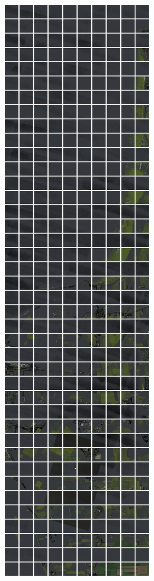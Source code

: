 <html>
<div>
<img src="https://github.com/HakkaTjakka/NL_TILE_MAP/blob/main/18/628/-1064/r.6280.-10640.png" height="44" width="44">
<img src="https://github.com/HakkaTjakka/NL_TILE_MAP/blob/main/18/628/-1064/r.6281.-10640.png" height="44" width="44">
<img src="https://github.com/HakkaTjakka/NL_TILE_MAP/blob/main/18/628/-1064/r.6282.-10640.png" height="44" width="44">
<img src="https://github.com/HakkaTjakka/NL_TILE_MAP/blob/main/18/628/-1064/r.6283.-10640.png" height="44" width="44">
<img src="https://github.com/HakkaTjakka/NL_TILE_MAP/blob/main/18/628/-1064/r.6284.-10640.png" height="44" width="44">
<img src="https://github.com/HakkaTjakka/NL_TILE_MAP/blob/main/18/628/-1064/r.6285.-10640.png" height="44" width="44">
<img src="https://github.com/HakkaTjakka/NL_TILE_MAP/blob/main/18/628/-1064/r.6286.-10640.png" height="44" width="44">
<img src="https://github.com/HakkaTjakka/NL_TILE_MAP/blob/main/18/628/-1064/r.6287.-10640.png" height="44" width="44">
<img src="https://github.com/HakkaTjakka/NL_TILE_MAP/blob/main/18/628/-1064/r.6288.-10640.png" height="44" width="44">
<img src="https://github.com/HakkaTjakka/NL_TILE_MAP/blob/main/18/628/-1064/r.6289.-10640.png" height="44" width="44">
<img src="https://github.com/HakkaTjakka/NL_TILE_MAP/blob/main/18/629/-1064/r.6290.-10640.png" height="44" width="44">
<img src="https://github.com/HakkaTjakka/NL_TILE_MAP/blob/main/18/629/-1064/r.6291.-10640.png" height="44" width="44">
<img src="https://github.com/HakkaTjakka/NL_TILE_MAP/blob/main/18/629/-1064/r.6292.-10640.png" height="44" width="44">
<img src="https://github.com/HakkaTjakka/NL_TILE_MAP/blob/main/18/629/-1064/r.6293.-10640.png" height="44" width="44">
<img src="https://github.com/HakkaTjakka/NL_TILE_MAP/blob/main/18/629/-1064/r.6294.-10640.png" height="44" width="44">
<img src="https://github.com/HakkaTjakka/NL_TILE_MAP/blob/main/18/629/-1064/r.6295.-10640.png" height="44" width="44">
<img src="https://github.com/HakkaTjakka/NL_TILE_MAP/blob/main/18/629/-1064/r.6296.-10640.png" height="44" width="44">
<img src="https://github.com/HakkaTjakka/NL_TILE_MAP/blob/main/18/629/-1064/r.6297.-10640.png" height="44" width="44">
<img src="https://github.com/HakkaTjakka/NL_TILE_MAP/blob/main/18/629/-1064/r.6298.-10640.png" height="44" width="44">
<img src="https://github.com/HakkaTjakka/NL_TILE_MAP/blob/main/18/629/-1064/r.6299.-10640.png" height="44" width="44">
<br>
<img src="https://github.com/HakkaTjakka/NL_TILE_MAP/blob/main/18/628/-1064/r.6280.-10639.png" height="44" width="44">
<img src="https://github.com/HakkaTjakka/NL_TILE_MAP/blob/main/18/628/-1064/r.6281.-10639.png" height="44" width="44">
<img src="https://github.com/HakkaTjakka/NL_TILE_MAP/blob/main/18/628/-1064/r.6282.-10639.png" height="44" width="44">
<img src="https://github.com/HakkaTjakka/NL_TILE_MAP/blob/main/18/628/-1064/r.6283.-10639.png" height="44" width="44">
<img src="https://github.com/HakkaTjakka/NL_TILE_MAP/blob/main/18/628/-1064/r.6284.-10639.png" height="44" width="44">
<img src="https://github.com/HakkaTjakka/NL_TILE_MAP/blob/main/18/628/-1064/r.6285.-10639.png" height="44" width="44">
<img src="https://github.com/HakkaTjakka/NL_TILE_MAP/blob/main/18/628/-1064/r.6286.-10639.png" height="44" width="44">
<img src="https://github.com/HakkaTjakka/NL_TILE_MAP/blob/main/18/628/-1064/r.6287.-10639.png" height="44" width="44">
<img src="https://github.com/HakkaTjakka/NL_TILE_MAP/blob/main/18/628/-1064/r.6288.-10639.png" height="44" width="44">
<img src="https://github.com/HakkaTjakka/NL_TILE_MAP/blob/main/18/628/-1064/r.6289.-10639.png" height="44" width="44">
<img src="https://github.com/HakkaTjakka/NL_TILE_MAP/blob/main/18/629/-1064/r.6290.-10639.png" height="44" width="44">
<img src="https://github.com/HakkaTjakka/NL_TILE_MAP/blob/main/18/629/-1064/r.6291.-10639.png" height="44" width="44">
<img src="https://github.com/HakkaTjakka/NL_TILE_MAP/blob/main/18/629/-1064/r.6292.-10639.png" height="44" width="44">
<img src="https://github.com/HakkaTjakka/NL_TILE_MAP/blob/main/18/629/-1064/r.6293.-10639.png" height="44" width="44">
<img src="https://github.com/HakkaTjakka/NL_TILE_MAP/blob/main/18/629/-1064/r.6294.-10639.png" height="44" width="44">
<img src="https://github.com/HakkaTjakka/NL_TILE_MAP/blob/main/18/629/-1064/r.6295.-10639.png" height="44" width="44">
<img src="https://github.com/HakkaTjakka/NL_TILE_MAP/blob/main/18/629/-1064/r.6296.-10639.png" height="44" width="44">
<img src="https://github.com/HakkaTjakka/NL_TILE_MAP/blob/main/18/629/-1064/r.6297.-10639.png" height="44" width="44">
<img src="https://github.com/HakkaTjakka/NL_TILE_MAP/blob/main/18/629/-1064/r.6298.-10639.png" height="44" width="44">
<img src="https://github.com/HakkaTjakka/NL_TILE_MAP/blob/main/18/629/-1064/r.6299.-10639.png" height="44" width="44">
<br>
<img src="https://github.com/HakkaTjakka/NL_TILE_MAP/blob/main/18/628/-1064/r.6280.-10638.png" height="44" width="44">
<img src="https://github.com/HakkaTjakka/NL_TILE_MAP/blob/main/18/628/-1064/r.6281.-10638.png" height="44" width="44">
<img src="https://github.com/HakkaTjakka/NL_TILE_MAP/blob/main/18/628/-1064/r.6282.-10638.png" height="44" width="44">
<img src="https://github.com/HakkaTjakka/NL_TILE_MAP/blob/main/18/628/-1064/r.6283.-10638.png" height="44" width="44">
<img src="https://github.com/HakkaTjakka/NL_TILE_MAP/blob/main/18/628/-1064/r.6284.-10638.png" height="44" width="44">
<img src="https://github.com/HakkaTjakka/NL_TILE_MAP/blob/main/18/628/-1064/r.6285.-10638.png" height="44" width="44">
<img src="https://github.com/HakkaTjakka/NL_TILE_MAP/blob/main/18/628/-1064/r.6286.-10638.png" height="44" width="44">
<img src="https://github.com/HakkaTjakka/NL_TILE_MAP/blob/main/18/628/-1064/r.6287.-10638.png" height="44" width="44">
<img src="https://github.com/HakkaTjakka/NL_TILE_MAP/blob/main/18/628/-1064/r.6288.-10638.png" height="44" width="44">
<img src="https://github.com/HakkaTjakka/NL_TILE_MAP/blob/main/18/628/-1064/r.6289.-10638.png" height="44" width="44">
<img src="https://github.com/HakkaTjakka/NL_TILE_MAP/blob/main/18/629/-1064/r.6290.-10638.png" height="44" width="44">
<img src="https://github.com/HakkaTjakka/NL_TILE_MAP/blob/main/18/629/-1064/r.6291.-10638.png" height="44" width="44">
<img src="https://github.com/HakkaTjakka/NL_TILE_MAP/blob/main/18/629/-1064/r.6292.-10638.png" height="44" width="44">
<img src="https://github.com/HakkaTjakka/NL_TILE_MAP/blob/main/18/629/-1064/r.6293.-10638.png" height="44" width="44">
<img src="https://github.com/HakkaTjakka/NL_TILE_MAP/blob/main/18/629/-1064/r.6294.-10638.png" height="44" width="44">
<img src="https://github.com/HakkaTjakka/NL_TILE_MAP/blob/main/18/629/-1064/r.6295.-10638.png" height="44" width="44">
<img src="https://github.com/HakkaTjakka/NL_TILE_MAP/blob/main/18/629/-1064/r.6296.-10638.png" height="44" width="44">
<img src="https://github.com/HakkaTjakka/NL_TILE_MAP/blob/main/18/629/-1064/r.6297.-10638.png" height="44" width="44">
<img src="https://github.com/HakkaTjakka/NL_TILE_MAP/blob/main/18/629/-1064/r.6298.-10638.png" height="44" width="44">
<img src="https://github.com/HakkaTjakka/NL_TILE_MAP/blob/main/18/629/-1064/r.6299.-10638.png" height="44" width="44">
<br>
<img src="https://github.com/HakkaTjakka/NL_TILE_MAP/blob/main/18/628/-1064/r.6280.-10637.png" height="44" width="44">
<img src="https://github.com/HakkaTjakka/NL_TILE_MAP/blob/main/18/628/-1064/r.6281.-10637.png" height="44" width="44">
<img src="https://github.com/HakkaTjakka/NL_TILE_MAP/blob/main/18/628/-1064/r.6282.-10637.png" height="44" width="44">
<img src="https://github.com/HakkaTjakka/NL_TILE_MAP/blob/main/18/628/-1064/r.6283.-10637.png" height="44" width="44">
<img src="https://github.com/HakkaTjakka/NL_TILE_MAP/blob/main/18/628/-1064/r.6284.-10637.png" height="44" width="44">
<img src="https://github.com/HakkaTjakka/NL_TILE_MAP/blob/main/18/628/-1064/r.6285.-10637.png" height="44" width="44">
<img src="https://github.com/HakkaTjakka/NL_TILE_MAP/blob/main/18/628/-1064/r.6286.-10637.png" height="44" width="44">
<img src="https://github.com/HakkaTjakka/NL_TILE_MAP/blob/main/18/628/-1064/r.6287.-10637.png" height="44" width="44">
<img src="https://github.com/HakkaTjakka/NL_TILE_MAP/blob/main/18/628/-1064/r.6288.-10637.png" height="44" width="44">
<img src="https://github.com/HakkaTjakka/NL_TILE_MAP/blob/main/18/628/-1064/r.6289.-10637.png" height="44" width="44">
<img src="https://github.com/HakkaTjakka/NL_TILE_MAP/blob/main/18/629/-1064/r.6290.-10637.png" height="44" width="44">
<img src="https://github.com/HakkaTjakka/NL_TILE_MAP/blob/main/18/629/-1064/r.6291.-10637.png" height="44" width="44">
<img src="https://github.com/HakkaTjakka/NL_TILE_MAP/blob/main/18/629/-1064/r.6292.-10637.png" height="44" width="44">
<img src="https://github.com/HakkaTjakka/NL_TILE_MAP/blob/main/18/629/-1064/r.6293.-10637.png" height="44" width="44">
<img src="https://github.com/HakkaTjakka/NL_TILE_MAP/blob/main/18/629/-1064/r.6294.-10637.png" height="44" width="44">
<img src="https://github.com/HakkaTjakka/NL_TILE_MAP/blob/main/18/629/-1064/r.6295.-10637.png" height="44" width="44">
<img src="https://github.com/HakkaTjakka/NL_TILE_MAP/blob/main/18/629/-1064/r.6296.-10637.png" height="44" width="44">
<img src="https://github.com/HakkaTjakka/NL_TILE_MAP/blob/main/18/629/-1064/r.6297.-10637.png" height="44" width="44">
<img src="https://github.com/HakkaTjakka/NL_TILE_MAP/blob/main/18/629/-1064/r.6298.-10637.png" height="44" width="44">
<img src="https://github.com/HakkaTjakka/NL_TILE_MAP/blob/main/18/629/-1064/r.6299.-10637.png" height="44" width="44">
<br>
<img src="https://github.com/HakkaTjakka/NL_TILE_MAP/blob/main/18/628/-1064/r.6280.-10636.png" height="44" width="44">
<img src="https://github.com/HakkaTjakka/NL_TILE_MAP/blob/main/18/628/-1064/r.6281.-10636.png" height="44" width="44">
<img src="https://github.com/HakkaTjakka/NL_TILE_MAP/blob/main/18/628/-1064/r.6282.-10636.png" height="44" width="44">
<img src="https://github.com/HakkaTjakka/NL_TILE_MAP/blob/main/18/628/-1064/r.6283.-10636.png" height="44" width="44">
<img src="https://github.com/HakkaTjakka/NL_TILE_MAP/blob/main/18/628/-1064/r.6284.-10636.png" height="44" width="44">
<img src="https://github.com/HakkaTjakka/NL_TILE_MAP/blob/main/18/628/-1064/r.6285.-10636.png" height="44" width="44">
<img src="https://github.com/HakkaTjakka/NL_TILE_MAP/blob/main/18/628/-1064/r.6286.-10636.png" height="44" width="44">
<img src="https://github.com/HakkaTjakka/NL_TILE_MAP/blob/main/18/628/-1064/r.6287.-10636.png" height="44" width="44">
<img src="https://github.com/HakkaTjakka/NL_TILE_MAP/blob/main/18/628/-1064/r.6288.-10636.png" height="44" width="44">
<img src="https://github.com/HakkaTjakka/NL_TILE_MAP/blob/main/18/628/-1064/r.6289.-10636.png" height="44" width="44">
<img src="https://github.com/HakkaTjakka/NL_TILE_MAP/blob/main/18/629/-1064/r.6290.-10636.png" height="44" width="44">
<img src="https://github.com/HakkaTjakka/NL_TILE_MAP/blob/main/18/629/-1064/r.6291.-10636.png" height="44" width="44">
<img src="https://github.com/HakkaTjakka/NL_TILE_MAP/blob/main/18/629/-1064/r.6292.-10636.png" height="44" width="44">
<img src="https://github.com/HakkaTjakka/NL_TILE_MAP/blob/main/18/629/-1064/r.6293.-10636.png" height="44" width="44">
<img src="https://github.com/HakkaTjakka/NL_TILE_MAP/blob/main/18/629/-1064/r.6294.-10636.png" height="44" width="44">
<img src="https://github.com/HakkaTjakka/NL_TILE_MAP/blob/main/18/629/-1064/r.6295.-10636.png" height="44" width="44">
<img src="https://github.com/HakkaTjakka/NL_TILE_MAP/blob/main/18/629/-1064/r.6296.-10636.png" height="44" width="44">
<img src="https://github.com/HakkaTjakka/NL_TILE_MAP/blob/main/18/629/-1064/r.6297.-10636.png" height="44" width="44">
<img src="https://github.com/HakkaTjakka/NL_TILE_MAP/blob/main/18/629/-1064/r.6298.-10636.png" height="44" width="44">
<img src="https://github.com/HakkaTjakka/NL_TILE_MAP/blob/main/18/629/-1064/r.6299.-10636.png" height="44" width="44">
<br>
<img src="https://github.com/HakkaTjakka/NL_TILE_MAP/blob/main/18/628/-1064/r.6280.-10635.png" height="44" width="44">
<img src="https://github.com/HakkaTjakka/NL_TILE_MAP/blob/main/18/628/-1064/r.6281.-10635.png" height="44" width="44">
<img src="https://github.com/HakkaTjakka/NL_TILE_MAP/blob/main/18/628/-1064/r.6282.-10635.png" height="44" width="44">
<img src="https://github.com/HakkaTjakka/NL_TILE_MAP/blob/main/18/628/-1064/r.6283.-10635.png" height="44" width="44">
<img src="https://github.com/HakkaTjakka/NL_TILE_MAP/blob/main/18/628/-1064/r.6284.-10635.png" height="44" width="44">
<img src="https://github.com/HakkaTjakka/NL_TILE_MAP/blob/main/18/628/-1064/r.6285.-10635.png" height="44" width="44">
<img src="https://github.com/HakkaTjakka/NL_TILE_MAP/blob/main/18/628/-1064/r.6286.-10635.png" height="44" width="44">
<img src="https://github.com/HakkaTjakka/NL_TILE_MAP/blob/main/18/628/-1064/r.6287.-10635.png" height="44" width="44">
<img src="https://github.com/HakkaTjakka/NL_TILE_MAP/blob/main/18/628/-1064/r.6288.-10635.png" height="44" width="44">
<img src="https://github.com/HakkaTjakka/NL_TILE_MAP/blob/main/18/628/-1064/r.6289.-10635.png" height="44" width="44">
<img src="https://github.com/HakkaTjakka/NL_TILE_MAP/blob/main/18/629/-1064/r.6290.-10635.png" height="44" width="44">
<img src="https://github.com/HakkaTjakka/NL_TILE_MAP/blob/main/18/629/-1064/r.6291.-10635.png" height="44" width="44">
<img src="https://github.com/HakkaTjakka/NL_TILE_MAP/blob/main/18/629/-1064/r.6292.-10635.png" height="44" width="44">
<img src="https://github.com/HakkaTjakka/NL_TILE_MAP/blob/main/18/629/-1064/r.6293.-10635.png" height="44" width="44">
<img src="https://github.com/HakkaTjakka/NL_TILE_MAP/blob/main/18/629/-1064/r.6294.-10635.png" height="44" width="44">
<img src="https://github.com/HakkaTjakka/NL_TILE_MAP/blob/main/18/629/-1064/r.6295.-10635.png" height="44" width="44">
<img src="https://github.com/HakkaTjakka/NL_TILE_MAP/blob/main/18/629/-1064/r.6296.-10635.png" height="44" width="44">
<img src="https://github.com/HakkaTjakka/NL_TILE_MAP/blob/main/18/629/-1064/r.6297.-10635.png" height="44" width="44">
<img src="https://github.com/HakkaTjakka/NL_TILE_MAP/blob/main/18/629/-1064/r.6298.-10635.png" height="44" width="44">
<img src="https://github.com/HakkaTjakka/NL_TILE_MAP/blob/main/18/629/-1064/r.6299.-10635.png" height="44" width="44">
<br>
<img src="https://github.com/HakkaTjakka/NL_TILE_MAP/blob/main/18/628/-1064/r.6280.-10634.png" height="44" width="44">
<img src="https://github.com/HakkaTjakka/NL_TILE_MAP/blob/main/18/628/-1064/r.6281.-10634.png" height="44" width="44">
<img src="https://github.com/HakkaTjakka/NL_TILE_MAP/blob/main/18/628/-1064/r.6282.-10634.png" height="44" width="44">
<img src="https://github.com/HakkaTjakka/NL_TILE_MAP/blob/main/18/628/-1064/r.6283.-10634.png" height="44" width="44">
<img src="https://github.com/HakkaTjakka/NL_TILE_MAP/blob/main/18/628/-1064/r.6284.-10634.png" height="44" width="44">
<img src="https://github.com/HakkaTjakka/NL_TILE_MAP/blob/main/18/628/-1064/r.6285.-10634.png" height="44" width="44">
<img src="https://github.com/HakkaTjakka/NL_TILE_MAP/blob/main/18/628/-1064/r.6286.-10634.png" height="44" width="44">
<img src="https://github.com/HakkaTjakka/NL_TILE_MAP/blob/main/18/628/-1064/r.6287.-10634.png" height="44" width="44">
<img src="https://github.com/HakkaTjakka/NL_TILE_MAP/blob/main/18/628/-1064/r.6288.-10634.png" height="44" width="44">
<img src="https://github.com/HakkaTjakka/NL_TILE_MAP/blob/main/18/628/-1064/r.6289.-10634.png" height="44" width="44">
<img src="https://github.com/HakkaTjakka/NL_TILE_MAP/blob/main/18/629/-1064/r.6290.-10634.png" height="44" width="44">
<img src="https://github.com/HakkaTjakka/NL_TILE_MAP/blob/main/18/629/-1064/r.6291.-10634.png" height="44" width="44">
<img src="https://github.com/HakkaTjakka/NL_TILE_MAP/blob/main/18/629/-1064/r.6292.-10634.png" height="44" width="44">
<img src="https://github.com/HakkaTjakka/NL_TILE_MAP/blob/main/18/629/-1064/r.6293.-10634.png" height="44" width="44">
<img src="https://github.com/HakkaTjakka/NL_TILE_MAP/blob/main/18/629/-1064/r.6294.-10634.png" height="44" width="44">
<img src="https://github.com/HakkaTjakka/NL_TILE_MAP/blob/main/18/629/-1064/r.6295.-10634.png" height="44" width="44">
<img src="https://github.com/HakkaTjakka/NL_TILE_MAP/blob/main/18/629/-1064/r.6296.-10634.png" height="44" width="44">
<img src="https://github.com/HakkaTjakka/NL_TILE_MAP/blob/main/18/629/-1064/r.6297.-10634.png" height="44" width="44">
<img src="https://github.com/HakkaTjakka/NL_TILE_MAP/blob/main/18/629/-1064/r.6298.-10634.png" height="44" width="44">
<img src="https://github.com/HakkaTjakka/NL_TILE_MAP/blob/main/18/629/-1064/r.6299.-10634.png" height="44" width="44">
<br>
<img src="https://github.com/HakkaTjakka/NL_TILE_MAP/blob/main/18/628/-1064/r.6280.-10633.png" height="44" width="44">
<img src="https://github.com/HakkaTjakka/NL_TILE_MAP/blob/main/18/628/-1064/r.6281.-10633.png" height="44" width="44">
<img src="https://github.com/HakkaTjakka/NL_TILE_MAP/blob/main/18/628/-1064/r.6282.-10633.png" height="44" width="44">
<img src="https://github.com/HakkaTjakka/NL_TILE_MAP/blob/main/18/628/-1064/r.6283.-10633.png" height="44" width="44">
<img src="https://github.com/HakkaTjakka/NL_TILE_MAP/blob/main/18/628/-1064/r.6284.-10633.png" height="44" width="44">
<img src="https://github.com/HakkaTjakka/NL_TILE_MAP/blob/main/18/628/-1064/r.6285.-10633.png" height="44" width="44">
<img src="https://github.com/HakkaTjakka/NL_TILE_MAP/blob/main/18/628/-1064/r.6286.-10633.png" height="44" width="44">
<img src="https://github.com/HakkaTjakka/NL_TILE_MAP/blob/main/18/628/-1064/r.6287.-10633.png" height="44" width="44">
<img src="https://github.com/HakkaTjakka/NL_TILE_MAP/blob/main/18/628/-1064/r.6288.-10633.png" height="44" width="44">
<img src="https://github.com/HakkaTjakka/NL_TILE_MAP/blob/main/18/628/-1064/r.6289.-10633.png" height="44" width="44">
<img src="https://github.com/HakkaTjakka/NL_TILE_MAP/blob/main/18/629/-1064/r.6290.-10633.png" height="44" width="44">
<img src="https://github.com/HakkaTjakka/NL_TILE_MAP/blob/main/18/629/-1064/r.6291.-10633.png" height="44" width="44">
<img src="https://github.com/HakkaTjakka/NL_TILE_MAP/blob/main/18/629/-1064/r.6292.-10633.png" height="44" width="44">
<img src="https://github.com/HakkaTjakka/NL_TILE_MAP/blob/main/18/629/-1064/r.6293.-10633.png" height="44" width="44">
<img src="https://github.com/HakkaTjakka/NL_TILE_MAP/blob/main/18/629/-1064/r.6294.-10633.png" height="44" width="44">
<img src="https://github.com/HakkaTjakka/NL_TILE_MAP/blob/main/18/629/-1064/r.6295.-10633.png" height="44" width="44">
<img src="https://github.com/HakkaTjakka/NL_TILE_MAP/blob/main/18/629/-1064/r.6296.-10633.png" height="44" width="44">
<img src="https://github.com/HakkaTjakka/NL_TILE_MAP/blob/main/18/629/-1064/r.6297.-10633.png" height="44" width="44">
<img src="https://github.com/HakkaTjakka/NL_TILE_MAP/blob/main/18/629/-1064/r.6298.-10633.png" height="44" width="44">
<img src="https://github.com/HakkaTjakka/NL_TILE_MAP/blob/main/18/629/-1064/r.6299.-10633.png" height="44" width="44">
<br>
<img src="https://github.com/HakkaTjakka/NL_TILE_MAP/blob/main/18/628/-1064/r.6280.-10632.png" height="44" width="44">
<img src="https://github.com/HakkaTjakka/NL_TILE_MAP/blob/main/18/628/-1064/r.6281.-10632.png" height="44" width="44">
<img src="https://github.com/HakkaTjakka/NL_TILE_MAP/blob/main/18/628/-1064/r.6282.-10632.png" height="44" width="44">
<img src="https://github.com/HakkaTjakka/NL_TILE_MAP/blob/main/18/628/-1064/r.6283.-10632.png" height="44" width="44">
<img src="https://github.com/HakkaTjakka/NL_TILE_MAP/blob/main/18/628/-1064/r.6284.-10632.png" height="44" width="44">
<img src="https://github.com/HakkaTjakka/NL_TILE_MAP/blob/main/18/628/-1064/r.6285.-10632.png" height="44" width="44">
<img src="https://github.com/HakkaTjakka/NL_TILE_MAP/blob/main/18/628/-1064/r.6286.-10632.png" height="44" width="44">
<img src="https://github.com/HakkaTjakka/NL_TILE_MAP/blob/main/18/628/-1064/r.6287.-10632.png" height="44" width="44">
<img src="https://github.com/HakkaTjakka/NL_TILE_MAP/blob/main/18/628/-1064/r.6288.-10632.png" height="44" width="44">
<img src="https://github.com/HakkaTjakka/NL_TILE_MAP/blob/main/18/628/-1064/r.6289.-10632.png" height="44" width="44">
<img src="https://github.com/HakkaTjakka/NL_TILE_MAP/blob/main/18/629/-1064/r.6290.-10632.png" height="44" width="44">
<img src="https://github.com/HakkaTjakka/NL_TILE_MAP/blob/main/18/629/-1064/r.6291.-10632.png" height="44" width="44">
<img src="https://github.com/HakkaTjakka/NL_TILE_MAP/blob/main/18/629/-1064/r.6292.-10632.png" height="44" width="44">
<img src="https://github.com/HakkaTjakka/NL_TILE_MAP/blob/main/18/629/-1064/r.6293.-10632.png" height="44" width="44">
<img src="https://github.com/HakkaTjakka/NL_TILE_MAP/blob/main/18/629/-1064/r.6294.-10632.png" height="44" width="44">
<img src="https://github.com/HakkaTjakka/NL_TILE_MAP/blob/main/18/629/-1064/r.6295.-10632.png" height="44" width="44">
<img src="https://github.com/HakkaTjakka/NL_TILE_MAP/blob/main/18/629/-1064/r.6296.-10632.png" height="44" width="44">
<img src="https://github.com/HakkaTjakka/NL_TILE_MAP/blob/main/18/629/-1064/r.6297.-10632.png" height="44" width="44">
<img src="https://github.com/HakkaTjakka/NL_TILE_MAP/blob/main/18/629/-1064/r.6298.-10632.png" height="44" width="44">
<img src="https://github.com/HakkaTjakka/NL_TILE_MAP/blob/main/18/629/-1064/r.6299.-10632.png" height="44" width="44">
<br>
<img src="https://github.com/HakkaTjakka/NL_TILE_MAP/blob/main/18/628/-1064/r.6280.-10631.png" height="44" width="44">
<img src="https://github.com/HakkaTjakka/NL_TILE_MAP/blob/main/18/628/-1064/r.6281.-10631.png" height="44" width="44">
<img src="https://github.com/HakkaTjakka/NL_TILE_MAP/blob/main/18/628/-1064/r.6282.-10631.png" height="44" width="44">
<img src="https://github.com/HakkaTjakka/NL_TILE_MAP/blob/main/18/628/-1064/r.6283.-10631.png" height="44" width="44">
<img src="https://github.com/HakkaTjakka/NL_TILE_MAP/blob/main/18/628/-1064/r.6284.-10631.png" height="44" width="44">
<img src="https://github.com/HakkaTjakka/NL_TILE_MAP/blob/main/18/628/-1064/r.6285.-10631.png" height="44" width="44">
<img src="https://github.com/HakkaTjakka/NL_TILE_MAP/blob/main/18/628/-1064/r.6286.-10631.png" height="44" width="44">
<img src="https://github.com/HakkaTjakka/NL_TILE_MAP/blob/main/18/628/-1064/r.6287.-10631.png" height="44" width="44">
<img src="https://github.com/HakkaTjakka/NL_TILE_MAP/blob/main/18/628/-1064/r.6288.-10631.png" height="44" width="44">
<img src="https://github.com/HakkaTjakka/NL_TILE_MAP/blob/main/18/628/-1064/r.6289.-10631.png" height="44" width="44">
<img src="https://github.com/HakkaTjakka/NL_TILE_MAP/blob/main/18/629/-1064/r.6290.-10631.png" height="44" width="44">
<img src="https://github.com/HakkaTjakka/NL_TILE_MAP/blob/main/18/629/-1064/r.6291.-10631.png" height="44" width="44">
<img src="https://github.com/HakkaTjakka/NL_TILE_MAP/blob/main/18/629/-1064/r.6292.-10631.png" height="44" width="44">
<img src="https://github.com/HakkaTjakka/NL_TILE_MAP/blob/main/18/629/-1064/r.6293.-10631.png" height="44" width="44">
<img src="https://github.com/HakkaTjakka/NL_TILE_MAP/blob/main/18/629/-1064/r.6294.-10631.png" height="44" width="44">
<img src="https://github.com/HakkaTjakka/NL_TILE_MAP/blob/main/18/629/-1064/r.6295.-10631.png" height="44" width="44">
<img src="https://github.com/HakkaTjakka/NL_TILE_MAP/blob/main/18/629/-1064/r.6296.-10631.png" height="44" width="44">
<img src="https://github.com/HakkaTjakka/NL_TILE_MAP/blob/main/18/629/-1064/r.6297.-10631.png" height="44" width="44">
<img src="https://github.com/HakkaTjakka/NL_TILE_MAP/blob/main/18/629/-1064/r.6298.-10631.png" height="44" width="44">
<img src="https://github.com/HakkaTjakka/NL_TILE_MAP/blob/main/18/629/-1064/r.6299.-10631.png" height="44" width="44">
<br>
<img src="https://github.com/HakkaTjakka/NL_TILE_MAP/blob/main/18/628/-1063/r.6280.-10630.png" height="44" width="44">
<img src="https://github.com/HakkaTjakka/NL_TILE_MAP/blob/main/18/628/-1063/r.6281.-10630.png" height="44" width="44">
<img src="https://github.com/HakkaTjakka/NL_TILE_MAP/blob/main/18/628/-1063/r.6282.-10630.png" height="44" width="44">
<img src="https://github.com/HakkaTjakka/NL_TILE_MAP/blob/main/18/628/-1063/r.6283.-10630.png" height="44" width="44">
<img src="https://github.com/HakkaTjakka/NL_TILE_MAP/blob/main/18/628/-1063/r.6284.-10630.png" height="44" width="44">
<img src="https://github.com/HakkaTjakka/NL_TILE_MAP/blob/main/18/628/-1063/r.6285.-10630.png" height="44" width="44">
<img src="https://github.com/HakkaTjakka/NL_TILE_MAP/blob/main/18/628/-1063/r.6286.-10630.png" height="44" width="44">
<img src="https://github.com/HakkaTjakka/NL_TILE_MAP/blob/main/18/628/-1063/r.6287.-10630.png" height="44" width="44">
<img src="https://github.com/HakkaTjakka/NL_TILE_MAP/blob/main/18/628/-1063/r.6288.-10630.png" height="44" width="44">
<img src="https://github.com/HakkaTjakka/NL_TILE_MAP/blob/main/18/628/-1063/r.6289.-10630.png" height="44" width="44">
<img src="https://github.com/HakkaTjakka/NL_TILE_MAP/blob/main/18/629/-1063/r.6290.-10630.png" height="44" width="44">
<img src="https://github.com/HakkaTjakka/NL_TILE_MAP/blob/main/18/629/-1063/r.6291.-10630.png" height="44" width="44">
<img src="https://github.com/HakkaTjakka/NL_TILE_MAP/blob/main/18/629/-1063/r.6292.-10630.png" height="44" width="44">
<img src="https://github.com/HakkaTjakka/NL_TILE_MAP/blob/main/18/629/-1063/r.6293.-10630.png" height="44" width="44">
<img src="https://github.com/HakkaTjakka/NL_TILE_MAP/blob/main/18/629/-1063/r.6294.-10630.png" height="44" width="44">
<img src="https://github.com/HakkaTjakka/NL_TILE_MAP/blob/main/18/629/-1063/r.6295.-10630.png" height="44" width="44">
<img src="https://github.com/HakkaTjakka/NL_TILE_MAP/blob/main/18/629/-1063/r.6296.-10630.png" height="44" width="44">
<img src="https://github.com/HakkaTjakka/NL_TILE_MAP/blob/main/18/629/-1063/r.6297.-10630.png" height="44" width="44">
<img src="https://github.com/HakkaTjakka/NL_TILE_MAP/blob/main/18/629/-1063/r.6298.-10630.png" height="44" width="44">
<img src="https://github.com/HakkaTjakka/NL_TILE_MAP/blob/main/18/629/-1063/r.6299.-10630.png" height="44" width="44">
<br>
<img src="https://github.com/HakkaTjakka/NL_TILE_MAP/blob/main/18/628/-1063/r.6280.-10629.png" height="44" width="44">
<img src="https://github.com/HakkaTjakka/NL_TILE_MAP/blob/main/18/628/-1063/r.6281.-10629.png" height="44" width="44">
<img src="https://github.com/HakkaTjakka/NL_TILE_MAP/blob/main/18/628/-1063/r.6282.-10629.png" height="44" width="44">
<img src="https://github.com/HakkaTjakka/NL_TILE_MAP/blob/main/18/628/-1063/r.6283.-10629.png" height="44" width="44">
<img src="https://github.com/HakkaTjakka/NL_TILE_MAP/blob/main/18/628/-1063/r.6284.-10629.png" height="44" width="44">
<img src="https://github.com/HakkaTjakka/NL_TILE_MAP/blob/main/18/628/-1063/r.6285.-10629.png" height="44" width="44">
<img src="https://github.com/HakkaTjakka/NL_TILE_MAP/blob/main/18/628/-1063/r.6286.-10629.png" height="44" width="44">
<img src="https://github.com/HakkaTjakka/NL_TILE_MAP/blob/main/18/628/-1063/r.6287.-10629.png" height="44" width="44">
<img src="https://github.com/HakkaTjakka/NL_TILE_MAP/blob/main/18/628/-1063/r.6288.-10629.png" height="44" width="44">
<img src="https://github.com/HakkaTjakka/NL_TILE_MAP/blob/main/18/628/-1063/r.6289.-10629.png" height="44" width="44">
<img src="https://github.com/HakkaTjakka/NL_TILE_MAP/blob/main/18/629/-1063/r.6290.-10629.png" height="44" width="44">
<img src="https://github.com/HakkaTjakka/NL_TILE_MAP/blob/main/18/629/-1063/r.6291.-10629.png" height="44" width="44">
<img src="https://github.com/HakkaTjakka/NL_TILE_MAP/blob/main/18/629/-1063/r.6292.-10629.png" height="44" width="44">
<img src="https://github.com/HakkaTjakka/NL_TILE_MAP/blob/main/18/629/-1063/r.6293.-10629.png" height="44" width="44">
<img src="https://github.com/HakkaTjakka/NL_TILE_MAP/blob/main/18/629/-1063/r.6294.-10629.png" height="44" width="44">
<img src="https://github.com/HakkaTjakka/NL_TILE_MAP/blob/main/18/629/-1063/r.6295.-10629.png" height="44" width="44">
<img src="https://github.com/HakkaTjakka/NL_TILE_MAP/blob/main/18/629/-1063/r.6296.-10629.png" height="44" width="44">
<img src="https://github.com/HakkaTjakka/NL_TILE_MAP/blob/main/18/629/-1063/r.6297.-10629.png" height="44" width="44">
<img src="https://github.com/HakkaTjakka/NL_TILE_MAP/blob/main/18/629/-1063/r.6298.-10629.png" height="44" width="44">
<img src="https://github.com/HakkaTjakka/NL_TILE_MAP/blob/main/18/629/-1063/r.6299.-10629.png" height="44" width="44">
<br>
<img src="https://github.com/HakkaTjakka/NL_TILE_MAP/blob/main/18/628/-1063/r.6280.-10628.png" height="44" width="44">
<img src="https://github.com/HakkaTjakka/NL_TILE_MAP/blob/main/18/628/-1063/r.6281.-10628.png" height="44" width="44">
<img src="https://github.com/HakkaTjakka/NL_TILE_MAP/blob/main/18/628/-1063/r.6282.-10628.png" height="44" width="44">
<img src="https://github.com/HakkaTjakka/NL_TILE_MAP/blob/main/18/628/-1063/r.6283.-10628.png" height="44" width="44">
<img src="https://github.com/HakkaTjakka/NL_TILE_MAP/blob/main/18/628/-1063/r.6284.-10628.png" height="44" width="44">
<img src="https://github.com/HakkaTjakka/NL_TILE_MAP/blob/main/18/628/-1063/r.6285.-10628.png" height="44" width="44">
<img src="https://github.com/HakkaTjakka/NL_TILE_MAP/blob/main/18/628/-1063/r.6286.-10628.png" height="44" width="44">
<img src="https://github.com/HakkaTjakka/NL_TILE_MAP/blob/main/18/628/-1063/r.6287.-10628.png" height="44" width="44">
<img src="https://github.com/HakkaTjakka/NL_TILE_MAP/blob/main/18/628/-1063/r.6288.-10628.png" height="44" width="44">
<img src="https://github.com/HakkaTjakka/NL_TILE_MAP/blob/main/18/628/-1063/r.6289.-10628.png" height="44" width="44">
<img src="https://github.com/HakkaTjakka/NL_TILE_MAP/blob/main/18/629/-1063/r.6290.-10628.png" height="44" width="44">
<img src="https://github.com/HakkaTjakka/NL_TILE_MAP/blob/main/18/629/-1063/r.6291.-10628.png" height="44" width="44">
<img src="https://github.com/HakkaTjakka/NL_TILE_MAP/blob/main/18/629/-1063/r.6292.-10628.png" height="44" width="44">
<img src="https://github.com/HakkaTjakka/NL_TILE_MAP/blob/main/18/629/-1063/r.6293.-10628.png" height="44" width="44">
<img src="https://github.com/HakkaTjakka/NL_TILE_MAP/blob/main/18/629/-1063/r.6294.-10628.png" height="44" width="44">
<img src="https://github.com/HakkaTjakka/NL_TILE_MAP/blob/main/18/629/-1063/r.6295.-10628.png" height="44" width="44">
<img src="https://github.com/HakkaTjakka/NL_TILE_MAP/blob/main/18/629/-1063/r.6296.-10628.png" height="44" width="44">
<img src="https://github.com/HakkaTjakka/NL_TILE_MAP/blob/main/18/629/-1063/r.6297.-10628.png" height="44" width="44">
<img src="https://github.com/HakkaTjakka/NL_TILE_MAP/blob/main/18/629/-1063/r.6298.-10628.png" height="44" width="44">
<img src="https://github.com/HakkaTjakka/NL_TILE_MAP/blob/main/18/629/-1063/r.6299.-10628.png" height="44" width="44">
<br>
<img src="https://github.com/HakkaTjakka/NL_TILE_MAP/blob/main/18/628/-1063/r.6280.-10627.png" height="44" width="44">
<img src="https://github.com/HakkaTjakka/NL_TILE_MAP/blob/main/18/628/-1063/r.6281.-10627.png" height="44" width="44">
<img src="https://github.com/HakkaTjakka/NL_TILE_MAP/blob/main/18/628/-1063/r.6282.-10627.png" height="44" width="44">
<img src="https://github.com/HakkaTjakka/NL_TILE_MAP/blob/main/18/628/-1063/r.6283.-10627.png" height="44" width="44">
<img src="https://github.com/HakkaTjakka/NL_TILE_MAP/blob/main/18/628/-1063/r.6284.-10627.png" height="44" width="44">
<img src="https://github.com/HakkaTjakka/NL_TILE_MAP/blob/main/18/628/-1063/r.6285.-10627.png" height="44" width="44">
<img src="https://github.com/HakkaTjakka/NL_TILE_MAP/blob/main/18/628/-1063/r.6286.-10627.png" height="44" width="44">
<img src="https://github.com/HakkaTjakka/NL_TILE_MAP/blob/main/18/628/-1063/r.6287.-10627.png" height="44" width="44">
<img src="https://github.com/HakkaTjakka/NL_TILE_MAP/blob/main/18/628/-1063/r.6288.-10627.png" height="44" width="44">
<img src="https://github.com/HakkaTjakka/NL_TILE_MAP/blob/main/18/628/-1063/r.6289.-10627.png" height="44" width="44">
<img src="https://github.com/HakkaTjakka/NL_TILE_MAP/blob/main/18/629/-1063/r.6290.-10627.png" height="44" width="44">
<img src="https://github.com/HakkaTjakka/NL_TILE_MAP/blob/main/18/629/-1063/r.6291.-10627.png" height="44" width="44">
<img src="https://github.com/HakkaTjakka/NL_TILE_MAP/blob/main/18/629/-1063/r.6292.-10627.png" height="44" width="44">
<img src="https://github.com/HakkaTjakka/NL_TILE_MAP/blob/main/18/629/-1063/r.6293.-10627.png" height="44" width="44">
<img src="https://github.com/HakkaTjakka/NL_TILE_MAP/blob/main/18/629/-1063/r.6294.-10627.png" height="44" width="44">
<img src="https://github.com/HakkaTjakka/NL_TILE_MAP/blob/main/18/629/-1063/r.6295.-10627.png" height="44" width="44">
<img src="https://github.com/HakkaTjakka/NL_TILE_MAP/blob/main/18/629/-1063/r.6296.-10627.png" height="44" width="44">
<img src="https://github.com/HakkaTjakka/NL_TILE_MAP/blob/main/18/629/-1063/r.6297.-10627.png" height="44" width="44">
<img src="https://github.com/HakkaTjakka/NL_TILE_MAP/blob/main/18/629/-1063/r.6298.-10627.png" height="44" width="44">
<img src="https://github.com/HakkaTjakka/NL_TILE_MAP/blob/main/18/629/-1063/r.6299.-10627.png" height="44" width="44">
<br>
<img src="https://github.com/HakkaTjakka/NL_TILE_MAP/blob/main/18/628/-1063/r.6280.-10626.png" height="44" width="44">
<img src="https://github.com/HakkaTjakka/NL_TILE_MAP/blob/main/18/628/-1063/r.6281.-10626.png" height="44" width="44">
<img src="https://github.com/HakkaTjakka/NL_TILE_MAP/blob/main/18/628/-1063/r.6282.-10626.png" height="44" width="44">
<img src="https://github.com/HakkaTjakka/NL_TILE_MAP/blob/main/18/628/-1063/r.6283.-10626.png" height="44" width="44">
<img src="https://github.com/HakkaTjakka/NL_TILE_MAP/blob/main/18/628/-1063/r.6284.-10626.png" height="44" width="44">
<img src="https://github.com/HakkaTjakka/NL_TILE_MAP/blob/main/18/628/-1063/r.6285.-10626.png" height="44" width="44">
<img src="https://github.com/HakkaTjakka/NL_TILE_MAP/blob/main/18/628/-1063/r.6286.-10626.png" height="44" width="44">
<img src="https://github.com/HakkaTjakka/NL_TILE_MAP/blob/main/18/628/-1063/r.6287.-10626.png" height="44" width="44">
<img src="https://github.com/HakkaTjakka/NL_TILE_MAP/blob/main/18/628/-1063/r.6288.-10626.png" height="44" width="44">
<img src="https://github.com/HakkaTjakka/NL_TILE_MAP/blob/main/18/628/-1063/r.6289.-10626.png" height="44" width="44">
<img src="https://github.com/HakkaTjakka/NL_TILE_MAP/blob/main/18/629/-1063/r.6290.-10626.png" height="44" width="44">
<img src="https://github.com/HakkaTjakka/NL_TILE_MAP/blob/main/18/629/-1063/r.6291.-10626.png" height="44" width="44">
<img src="https://github.com/HakkaTjakka/NL_TILE_MAP/blob/main/18/629/-1063/r.6292.-10626.png" height="44" width="44">
<img src="https://github.com/HakkaTjakka/NL_TILE_MAP/blob/main/18/629/-1063/r.6293.-10626.png" height="44" width="44">
<img src="https://github.com/HakkaTjakka/NL_TILE_MAP/blob/main/18/629/-1063/r.6294.-10626.png" height="44" width="44">
<img src="https://github.com/HakkaTjakka/NL_TILE_MAP/blob/main/18/629/-1063/r.6295.-10626.png" height="44" width="44">
<img src="https://github.com/HakkaTjakka/NL_TILE_MAP/blob/main/18/629/-1063/r.6296.-10626.png" height="44" width="44">
<img src="https://github.com/HakkaTjakka/NL_TILE_MAP/blob/main/18/629/-1063/r.6297.-10626.png" height="44" width="44">
<img src="https://github.com/HakkaTjakka/NL_TILE_MAP/blob/main/18/629/-1063/r.6298.-10626.png" height="44" width="44">
<img src="https://github.com/HakkaTjakka/NL_TILE_MAP/blob/main/18/629/-1063/r.6299.-10626.png" height="44" width="44">
<br>
<img src="https://github.com/HakkaTjakka/NL_TILE_MAP/blob/main/18/628/-1063/r.6280.-10625.png" height="44" width="44">
<img src="https://github.com/HakkaTjakka/NL_TILE_MAP/blob/main/18/628/-1063/r.6281.-10625.png" height="44" width="44">
<img src="https://github.com/HakkaTjakka/NL_TILE_MAP/blob/main/18/628/-1063/r.6282.-10625.png" height="44" width="44">
<img src="https://github.com/HakkaTjakka/NL_TILE_MAP/blob/main/18/628/-1063/r.6283.-10625.png" height="44" width="44">
<img src="https://github.com/HakkaTjakka/NL_TILE_MAP/blob/main/18/628/-1063/r.6284.-10625.png" height="44" width="44">
<img src="https://github.com/HakkaTjakka/NL_TILE_MAP/blob/main/18/628/-1063/r.6285.-10625.png" height="44" width="44">
<img src="https://github.com/HakkaTjakka/NL_TILE_MAP/blob/main/18/628/-1063/r.6286.-10625.png" height="44" width="44">
<img src="https://github.com/HakkaTjakka/NL_TILE_MAP/blob/main/18/628/-1063/r.6287.-10625.png" height="44" width="44">
<img src="https://github.com/HakkaTjakka/NL_TILE_MAP/blob/main/18/628/-1063/r.6288.-10625.png" height="44" width="44">
<img src="https://github.com/HakkaTjakka/NL_TILE_MAP/blob/main/18/628/-1063/r.6289.-10625.png" height="44" width="44">
<img src="https://github.com/HakkaTjakka/NL_TILE_MAP/blob/main/18/629/-1063/r.6290.-10625.png" height="44" width="44">
<img src="https://github.com/HakkaTjakka/NL_TILE_MAP/blob/main/18/629/-1063/r.6291.-10625.png" height="44" width="44">
<img src="https://github.com/HakkaTjakka/NL_TILE_MAP/blob/main/18/629/-1063/r.6292.-10625.png" height="44" width="44">
<img src="https://github.com/HakkaTjakka/NL_TILE_MAP/blob/main/18/629/-1063/r.6293.-10625.png" height="44" width="44">
<img src="https://github.com/HakkaTjakka/NL_TILE_MAP/blob/main/18/629/-1063/r.6294.-10625.png" height="44" width="44">
<img src="https://github.com/HakkaTjakka/NL_TILE_MAP/blob/main/18/629/-1063/r.6295.-10625.png" height="44" width="44">
<img src="https://github.com/HakkaTjakka/NL_TILE_MAP/blob/main/18/629/-1063/r.6296.-10625.png" height="44" width="44">
<img src="https://github.com/HakkaTjakka/NL_TILE_MAP/blob/main/18/629/-1063/r.6297.-10625.png" height="44" width="44">
<img src="https://github.com/HakkaTjakka/NL_TILE_MAP/blob/main/18/629/-1063/r.6298.-10625.png" height="44" width="44">
<img src="https://github.com/HakkaTjakka/NL_TILE_MAP/blob/main/18/629/-1063/r.6299.-10625.png" height="44" width="44">
<br>
<img src="https://github.com/HakkaTjakka/NL_TILE_MAP/blob/main/18/628/-1063/r.6280.-10624.png" height="44" width="44">
<img src="https://github.com/HakkaTjakka/NL_TILE_MAP/blob/main/18/628/-1063/r.6281.-10624.png" height="44" width="44">
<img src="https://github.com/HakkaTjakka/NL_TILE_MAP/blob/main/18/628/-1063/r.6282.-10624.png" height="44" width="44">
<img src="https://github.com/HakkaTjakka/NL_TILE_MAP/blob/main/18/628/-1063/r.6283.-10624.png" height="44" width="44">
<img src="https://github.com/HakkaTjakka/NL_TILE_MAP/blob/main/18/628/-1063/r.6284.-10624.png" height="44" width="44">
<img src="https://github.com/HakkaTjakka/NL_TILE_MAP/blob/main/18/628/-1063/r.6285.-10624.png" height="44" width="44">
<img src="https://github.com/HakkaTjakka/NL_TILE_MAP/blob/main/18/628/-1063/r.6286.-10624.png" height="44" width="44">
<img src="https://github.com/HakkaTjakka/NL_TILE_MAP/blob/main/18/628/-1063/r.6287.-10624.png" height="44" width="44">
<img src="https://github.com/HakkaTjakka/NL_TILE_MAP/blob/main/18/628/-1063/r.6288.-10624.png" height="44" width="44">
<img src="https://github.com/HakkaTjakka/NL_TILE_MAP/blob/main/18/628/-1063/r.6289.-10624.png" height="44" width="44">
<img src="https://github.com/HakkaTjakka/NL_TILE_MAP/blob/main/18/629/-1063/r.6290.-10624.png" height="44" width="44">
<img src="https://github.com/HakkaTjakka/NL_TILE_MAP/blob/main/18/629/-1063/r.6291.-10624.png" height="44" width="44">
<img src="https://github.com/HakkaTjakka/NL_TILE_MAP/blob/main/18/629/-1063/r.6292.-10624.png" height="44" width="44">
<img src="https://github.com/HakkaTjakka/NL_TILE_MAP/blob/main/18/629/-1063/r.6293.-10624.png" height="44" width="44">
<img src="https://github.com/HakkaTjakka/NL_TILE_MAP/blob/main/18/629/-1063/r.6294.-10624.png" height="44" width="44">
<img src="https://github.com/HakkaTjakka/NL_TILE_MAP/blob/main/18/629/-1063/r.6295.-10624.png" height="44" width="44">
<img src="https://github.com/HakkaTjakka/NL_TILE_MAP/blob/main/18/629/-1063/r.6296.-10624.png" height="44" width="44">
<img src="https://github.com/HakkaTjakka/NL_TILE_MAP/blob/main/18/629/-1063/r.6297.-10624.png" height="44" width="44">
<img src="https://github.com/HakkaTjakka/NL_TILE_MAP/blob/main/18/629/-1063/r.6298.-10624.png" height="44" width="44">
<img src="https://github.com/HakkaTjakka/NL_TILE_MAP/blob/main/18/629/-1063/r.6299.-10624.png" height="44" width="44">
<br>
<img src="https://github.com/HakkaTjakka/NL_TILE_MAP/blob/main/18/628/-1063/r.6280.-10623.png" height="44" width="44">
<img src="https://github.com/HakkaTjakka/NL_TILE_MAP/blob/main/18/628/-1063/r.6281.-10623.png" height="44" width="44">
<img src="https://github.com/HakkaTjakka/NL_TILE_MAP/blob/main/18/628/-1063/r.6282.-10623.png" height="44" width="44">
<img src="https://github.com/HakkaTjakka/NL_TILE_MAP/blob/main/18/628/-1063/r.6283.-10623.png" height="44" width="44">
<img src="https://github.com/HakkaTjakka/NL_TILE_MAP/blob/main/18/628/-1063/r.6284.-10623.png" height="44" width="44">
<img src="https://github.com/HakkaTjakka/NL_TILE_MAP/blob/main/18/628/-1063/r.6285.-10623.png" height="44" width="44">
<img src="https://github.com/HakkaTjakka/NL_TILE_MAP/blob/main/18/628/-1063/r.6286.-10623.png" height="44" width="44">
<img src="https://github.com/HakkaTjakka/NL_TILE_MAP/blob/main/18/628/-1063/r.6287.-10623.png" height="44" width="44">
<img src="https://github.com/HakkaTjakka/NL_TILE_MAP/blob/main/18/628/-1063/r.6288.-10623.png" height="44" width="44">
<img src="https://github.com/HakkaTjakka/NL_TILE_MAP/blob/main/18/628/-1063/r.6289.-10623.png" height="44" width="44">
<img src="https://github.com/HakkaTjakka/NL_TILE_MAP/blob/main/18/629/-1063/r.6290.-10623.png" height="44" width="44">
<img src="https://github.com/HakkaTjakka/NL_TILE_MAP/blob/main/18/629/-1063/r.6291.-10623.png" height="44" width="44">
<img src="https://github.com/HakkaTjakka/NL_TILE_MAP/blob/main/18/629/-1063/r.6292.-10623.png" height="44" width="44">
<img src="https://github.com/HakkaTjakka/NL_TILE_MAP/blob/main/18/629/-1063/r.6293.-10623.png" height="44" width="44">
<img src="https://github.com/HakkaTjakka/NL_TILE_MAP/blob/main/18/629/-1063/r.6294.-10623.png" height="44" width="44">
<img src="https://github.com/HakkaTjakka/NL_TILE_MAP/blob/main/18/629/-1063/r.6295.-10623.png" height="44" width="44">
<img src="https://github.com/HakkaTjakka/NL_TILE_MAP/blob/main/18/629/-1063/r.6296.-10623.png" height="44" width="44">
<img src="https://github.com/HakkaTjakka/NL_TILE_MAP/blob/main/18/629/-1063/r.6297.-10623.png" height="44" width="44">
<img src="https://github.com/HakkaTjakka/NL_TILE_MAP/blob/main/18/629/-1063/r.6298.-10623.png" height="44" width="44">
<img src="https://github.com/HakkaTjakka/NL_TILE_MAP/blob/main/18/629/-1063/r.6299.-10623.png" height="44" width="44">
<br>
<img src="https://github.com/HakkaTjakka/NL_TILE_MAP/blob/main/18/628/-1063/r.6280.-10622.png" height="44" width="44">
<img src="https://github.com/HakkaTjakka/NL_TILE_MAP/blob/main/18/628/-1063/r.6281.-10622.png" height="44" width="44">
<img src="https://github.com/HakkaTjakka/NL_TILE_MAP/blob/main/18/628/-1063/r.6282.-10622.png" height="44" width="44">
<img src="https://github.com/HakkaTjakka/NL_TILE_MAP/blob/main/18/628/-1063/r.6283.-10622.png" height="44" width="44">
<img src="https://github.com/HakkaTjakka/NL_TILE_MAP/blob/main/18/628/-1063/r.6284.-10622.png" height="44" width="44">
<img src="https://github.com/HakkaTjakka/NL_TILE_MAP/blob/main/18/628/-1063/r.6285.-10622.png" height="44" width="44">
<img src="https://github.com/HakkaTjakka/NL_TILE_MAP/blob/main/18/628/-1063/r.6286.-10622.png" height="44" width="44">
<img src="https://github.com/HakkaTjakka/NL_TILE_MAP/blob/main/18/628/-1063/r.6287.-10622.png" height="44" width="44">
<img src="https://github.com/HakkaTjakka/NL_TILE_MAP/blob/main/18/628/-1063/r.6288.-10622.png" height="44" width="44">
<img src="https://github.com/HakkaTjakka/NL_TILE_MAP/blob/main/18/628/-1063/r.6289.-10622.png" height="44" width="44">
<img src="https://github.com/HakkaTjakka/NL_TILE_MAP/blob/main/18/629/-1063/r.6290.-10622.png" height="44" width="44">
<img src="https://github.com/HakkaTjakka/NL_TILE_MAP/blob/main/18/629/-1063/r.6291.-10622.png" height="44" width="44">
<img src="https://github.com/HakkaTjakka/NL_TILE_MAP/blob/main/18/629/-1063/r.6292.-10622.png" height="44" width="44">
<img src="https://github.com/HakkaTjakka/NL_TILE_MAP/blob/main/18/629/-1063/r.6293.-10622.png" height="44" width="44">
<img src="https://github.com/HakkaTjakka/NL_TILE_MAP/blob/main/18/629/-1063/r.6294.-10622.png" height="44" width="44">
<img src="https://github.com/HakkaTjakka/NL_TILE_MAP/blob/main/18/629/-1063/r.6295.-10622.png" height="44" width="44">
<img src="https://github.com/HakkaTjakka/NL_TILE_MAP/blob/main/18/629/-1063/r.6296.-10622.png" height="44" width="44">
<img src="https://github.com/HakkaTjakka/NL_TILE_MAP/blob/main/18/629/-1063/r.6297.-10622.png" height="44" width="44">
<img src="https://github.com/HakkaTjakka/NL_TILE_MAP/blob/main/18/629/-1063/r.6298.-10622.png" height="44" width="44">
<img src="https://github.com/HakkaTjakka/NL_TILE_MAP/blob/main/18/629/-1063/r.6299.-10622.png" height="44" width="44">
<br>
<img src="https://github.com/HakkaTjakka/NL_TILE_MAP/blob/main/18/628/-1063/r.6280.-10621.png" height="44" width="44">
<img src="https://github.com/HakkaTjakka/NL_TILE_MAP/blob/main/18/628/-1063/r.6281.-10621.png" height="44" width="44">
<img src="https://github.com/HakkaTjakka/NL_TILE_MAP/blob/main/18/628/-1063/r.6282.-10621.png" height="44" width="44">
<img src="https://github.com/HakkaTjakka/NL_TILE_MAP/blob/main/18/628/-1063/r.6283.-10621.png" height="44" width="44">
<img src="https://github.com/HakkaTjakka/NL_TILE_MAP/blob/main/18/628/-1063/r.6284.-10621.png" height="44" width="44">
<img src="https://github.com/HakkaTjakka/NL_TILE_MAP/blob/main/18/628/-1063/r.6285.-10621.png" height="44" width="44">
<img src="https://github.com/HakkaTjakka/NL_TILE_MAP/blob/main/18/628/-1063/r.6286.-10621.png" height="44" width="44">
<img src="https://github.com/HakkaTjakka/NL_TILE_MAP/blob/main/18/628/-1063/r.6287.-10621.png" height="44" width="44">
<img src="https://github.com/HakkaTjakka/NL_TILE_MAP/blob/main/18/628/-1063/r.6288.-10621.png" height="44" width="44">
<img src="https://github.com/HakkaTjakka/NL_TILE_MAP/blob/main/18/628/-1063/r.6289.-10621.png" height="44" width="44">
<img src="https://github.com/HakkaTjakka/NL_TILE_MAP/blob/main/18/629/-1063/r.6290.-10621.png" height="44" width="44">
<img src="https://github.com/HakkaTjakka/NL_TILE_MAP/blob/main/18/629/-1063/r.6291.-10621.png" height="44" width="44">
<img src="https://github.com/HakkaTjakka/NL_TILE_MAP/blob/main/18/629/-1063/r.6292.-10621.png" height="44" width="44">
<img src="https://github.com/HakkaTjakka/NL_TILE_MAP/blob/main/18/629/-1063/r.6293.-10621.png" height="44" width="44">
<img src="https://github.com/HakkaTjakka/NL_TILE_MAP/blob/main/18/629/-1063/r.6294.-10621.png" height="44" width="44">
<img src="https://github.com/HakkaTjakka/NL_TILE_MAP/blob/main/18/629/-1063/r.6295.-10621.png" height="44" width="44">
<img src="https://github.com/HakkaTjakka/NL_TILE_MAP/blob/main/18/629/-1063/r.6296.-10621.png" height="44" width="44">
<img src="https://github.com/HakkaTjakka/NL_TILE_MAP/blob/main/18/629/-1063/r.6297.-10621.png" height="44" width="44">
<img src="https://github.com/HakkaTjakka/NL_TILE_MAP/blob/main/18/629/-1063/r.6298.-10621.png" height="44" width="44">
<img src="https://github.com/HakkaTjakka/NL_TILE_MAP/blob/main/18/629/-1063/r.6299.-10621.png" height="44" width="44">
<br>
</div>
</html>
